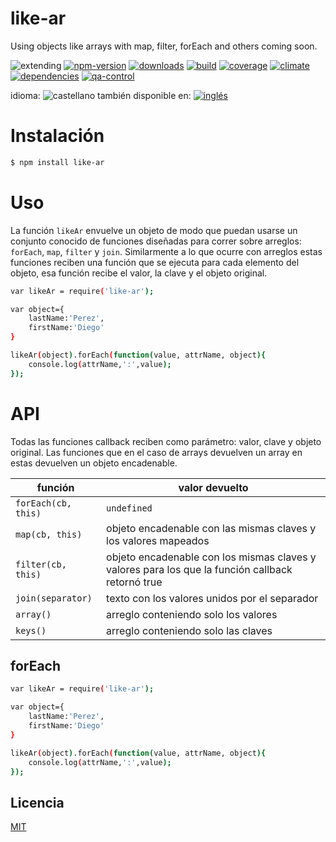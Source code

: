 <!--multilang v0 es:LEEME.md en:README.md -->
# like-ar
<!--lang:es-->
Using objects like arrays with map, filter, forEach and others coming soon.
<!--lang:en--]
Using objects like arrays with map, filter, forEach and others coming soon.

[!--lang:*-->

<!-- cucardas -->
![extending](https://img.shields.io/badge/stability-extending-orange.svg)
[![npm-version](https://img.shields.io/npm/v/like-ar.svg)](https://npmjs.org/package/like-ar)
[![downloads](https://img.shields.io/npm/dm/like-ar.svg)](https://npmjs.org/package/like-ar)
[![build](https://img.shields.io/travis/codenautas/like-ar/master.svg)](https://travis-ci.org/codenautas/like-ar)
[![coverage](https://img.shields.io/coveralls/codenautas/like-ar/master.svg)](https://coveralls.io/r/codenautas/like-ar)
[![climate](https://img.shields.io/codeclimate/github/codenautas/like-ar.svg)](https://codeclimate.com/github/codenautas/like-ar)
[![dependencies](https://img.shields.io/david/codenautas/like-ar.svg)](https://david-dm.org/codenautas/like-ar)
[![qa-control](http://codenautas.com/github/codenautas/like-ar.svg)](http://codenautas.com/github/codenautas/like-ar)


<!--multilang buttons-->

idioma: ![castellano](https://raw.githubusercontent.com/codenautas/multilang/master/img/lang-es.png)
también disponible en:
[![inglés](https://raw.githubusercontent.com/codenautas/multilang/master/img/lang-en.png)](README.md)

<!--lang:es-->
# Instalación
<!--lang:en--]
# Install
[!--lang:*-->
```sh
$ npm install like-ar
```

<!--lang:es-->
# Uso

La función `likeAr` envuelve un objeto de modo que puedan usarse un
conjunto conocido de funciones diseñadas para correr sobre arreglos: 
`forEach`, `map`, `filter` y `join`. Similarmente a lo que ocurre con arreglos 
estas funciones reciben una función que se ejecuta para cada elemento del objeto,
esa función recibe el valor, la clave y el objeto original.

<!--lang:en--]
# Usage

The function `likeAr` wraps an object. The wraped object can be used like an array 
with some array functions: `forEach`, `map`, `filter` y `join`. 

These functions receive a callback in the same way that the array version does. 

[!--lang:*-->
```sh
var likeAr = require('like-ar');

var object={
    lastName:'Perez',
    firstName:'Diego'
}

likeAr(object).forEach(function(value, attrName, object){
    console.log(attrName,':',value);
});
```

<!--lang:*-->
# API
<!--lang:es-->
Todas las funciones callback reciben como parámetro: valor, clave y objeto original. 
Las funciones que en el caso de arrays devuelven un array en estas devuelven un objeto encadenable. 

función             | valor devuelto
--------------------|--------------------
`forEach(cb, this)` | `undefined`
`map(cb, this)`     | objeto encadenable con las mismas claves y los valores mapeados
`filter(cb, this)`  | objeto encadenable con los mismas claves y valores para los que la función callback retornó true
`join(separator)`   | texto con los valores unidos por el separador
`array()`           | arreglo conteniendo solo los valores
`keys()`            | arreglo conteniendo solo las claves

<!--lang:en--]
The callback functions receive these parameters: `value`, `key` and the original object.
The functions that in the Array case returns Arrays returns a chainable object.

function            | returned value
--------------------|--------------------
`forEach(cb, this)` | `undefined`
`map(cb, this)`     | chainable object with the same keys and the value mapeds
`filter(db, this)`  | chainable object with the same keys and values for only that key/value that returns true in the callback function
`join(separator)`   | string with the join of the values
`array()`           | array of values
`keys()`            | array of keys

<!--lang:es-->
forEach
-------

<!--lang:en--]
# Usage
[!--lang:*-->
```sh
var likeAr = require('like-ar');

var object={
    lastName:'Perez',
    firstName:'Diego'
}

likeAr(object).forEach(function(value, attrName, object){
    console.log(attrName,':',value);
});
```

<!--lang:es-->
## Licencia
<!--lang:en--]
## License
   [!--lang:*-->
  
[MIT](LICENSE)

